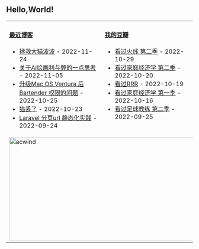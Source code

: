 ## Hello,World!

<table width="95%">
<tr>
<td valign="top" width="50%">

#### <a href="https://blog.acwinds.com" target="_blank">最近博客</a>

<!-- blog starts -->
* <a href='https://blog.acwinds.com/%E5%AE%A0%E7%89%A9%E4%BA%BA%E7%94%9F/2022/11/24/help-my-cat-again.html' target='_blank'>拯救大猫波波</a> - 2022-11-24
* <a href='https://blog.acwinds.com/%E4%BB%A3%E7%A0%81%E4%BA%BA%E7%94%9F/2022/11/05/thinking-of-ai-draw-stable-diffusion.html' target='_blank'>关于AI绘画利与弊的一点思考</a> - 2022-11-05
* <a href='https://blog.acwinds.com/%E4%BB%A3%E7%A0%81%E4%BA%BA%E7%94%9F/2022/10/25/MacOS-Ventura-issues.html' target='_blank'>升级Mac OS Ventura 后 Bartender 权限的问题</a> - 2022-10-25
* <a href='https://blog.acwinds.com/%E5%BF%83%E6%83%85%E9%9A%8F%E7%AC%94/2022/10/23/look-for-cat.html' target='_blank'>猫丢了</a> - 2022-10-23
* <a href='https://blog.acwinds.com/%E4%BB%A3%E7%A0%81%E4%BA%BA%E7%94%9F/2022/09/24/laravel-page-static.html' target='_blank'>Laravel 分页url 静态化实践</a> - 2022-09-24
<!-- blog ends -->
</td>

<td valign="top" width="50%">
 
#### <a href="https://www.douban.com/people/140078908/" target="_blank">我的豆瓣</a>

<!-- douban starts -->
* <a href='http://movie.douban.com/subject/2154348/' target='_blank'>看过火线  第二季</a> - 2022-10-29
* <a href='http://movie.douban.com/subject/35603071/' target='_blank'>看过家庭经济学 第二季</a> - 2022-10-20
* <a href='http://movie.douban.com/subject/30214145/' target='_blank'>看过RRR</a> - 2022-10-19
* <a href='http://movie.douban.com/subject/30362418/' target='_blank'>看过家庭经济学 第一季</a> - 2022-10-16
* <a href='http://movie.douban.com/subject/35190584/' target='_blank'>看过足球教练 第二季</a> - 2022-09-25
<!-- douban ends -->


</td>

</tr>
 <tr><td colspan="2"><a target="_blank" href="https://trakt.tv/users/acwind"><img width="500" height="281" alt="acwind" src="https://widgets.trakt.tv/users/1f712e5c320ac20984774069f2b6daa7/watched/fanart2@2x.jpg" /></a></td></tr>
  
</table>
